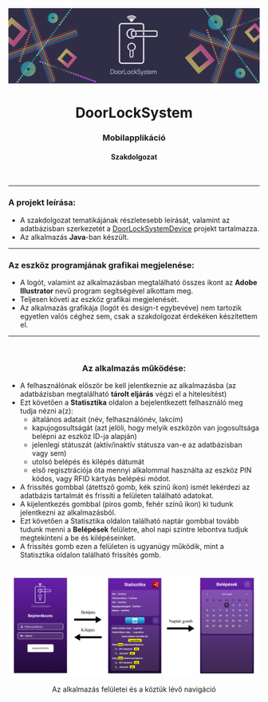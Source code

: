 <div align="center">
    <img src="readme_images/device_project_readme_banner_1500X450.png" alt="DoorLockSystem">
</div>

<div align="center">
    <h1>DoorLockSystem</h1>
    <h3>Mobilapplikáció</h3>
    <h4>Szakdolgozat</h4>
    <br>
</div>

---

<div>
    <h3>A projekt leírása:</h3>
</div>

- A szakdolgozat tematikájának részletesebb leírását, valamint az adatbázisban szerkezetét a <a href="https://github.com/galmihaly/DoorLock_System_Device">DoorLockSystemDevice</a> projekt tartalmazza.
- Az alkalmazás <b>Java</b>-ban készült.

---

<div>
    <h3>Az eszköz programjának grafikai megjelenése:</h3>
</div>

- A logót, valamint az alkalmazásban megtalálható összes ikont az <b>Adobe Illustrator</b> nevű program segítségével alkottam meg.
- Teljesen követi az eszköz grafikai megjelenését.
- Az alkalmazás grafikája (logót és design-t egybevéve) nem tartozik egyetlen valós céghez sem, csak a szakdolgozat érdekéken készítettem el.

---

<div align="center">
    <br>
    <h3>Az alkalmazás működése:</h3>
</div>

- A felhasználónak először be kell jelentkeznie az alkalmazásba (az adatbázisban megtalálható <b>tárolt eljárás</b> végzi el a hitelesítést)
- Ezt követően a <b>Statisztika</b> oldalon a bejelentkezett felhasználó meg tudja nézni a(z):
  - általános adatait (név, felhasználónév, lakcím)
  - kapujogosultságát (azt jelöli, hogy melyik eszközön van jogosultsága belépni az eszköz ID-ja alapján)
  - jelenlegi státuszát (aktív/inaktív státusza van-e az adatbázisban vagy sem)
  - utolsó belépés és kilépés dátumát
  - első regisztrációja óta mennyi alkalommal használta az eszköz PIN kódos, vagy RFID kártyás belépési módot.
- A frissítés gombbal (átettsző gomb, kék színű ikon) ismét lekérdezi az adatbázis tartalmát és frissíti a felületen található adatokat.
- A kijelentkezés gombbal (piros gomb, fehér színű ikon) ki tudunk jelentkezni az alkalmazásból.
- Ezt követően a Statisztika oldalon található naptár gombbal tovább tudunk menni a <b>Belépések</b> felületre, ahol napi szintre lebontva tudjuk megtekinteni a be és kilépéseinket.
- A frissítés gomb ezen a felületen is ugyanúgy működik, mint a Statisztika oldalon található frissítés gomb.

<div align="center">
    <br>
    <img src="readme_images/mobile_pages_and_relationships.png" alt="DoorLockSystem">
    <p>Az alkalmazás felületei és a köztük lévő navigáció</p>
</div>